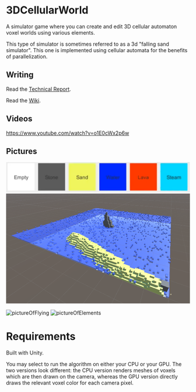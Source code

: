 # 3DCellularWorld

A simulator game where you can create and edit 3D cellular automaton voxel worlds using various elements.

This type of simulator is sometimes referred to as a 3d "falling sand simulator". This one is implemented using cellular automata for the benefits of parallelization.
## Writing
Read the [Technical Report](https://cis.temple.edu/tagit/publications/TAGIT-TR-18.pdf).

Read the [Wiki](https://github.com/ccrock4t/3DCellularWorld/wiki).

## Videos
https://www.youtube.com/watch?v=o1E0cWx2p6w

## Pictures

![pictureOfElementsList](https://github.com/ccrock4t/3DCellularWorld/blob/main/Assets/Images/elements.png?raw=true)
![pictureOfIsland](https://github.com/ccrock4t/3DCellularWorld/blob/main/Assets/Images/background.PNG?raw=true)



![pictureOfFlying](https://github.com/ccrock4t/3DCellularWorld/blob/main/Assets/Images/flying.gif?raw=true)
![pictureOfElements](https://github.com/ccrock4t/3DCellularWorld/blob/main/Assets/Images/elements.gif?raw=true)

# Requirements
Built with Unity.

You may select to run the algorithm on either your CPU or your GPU. The two versions look different: the CPU version renders meshes of voxels which are then drawn on the camera, whereas the GPU version directly draws the relevant voxel color for each camera pixel.
